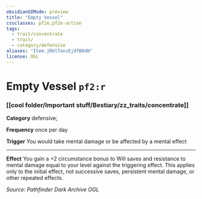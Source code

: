 ```yaml
---
obsidianUIMode: preview
title: "Empty Vessel"
cssclasses: pf2e,pf2e-action
tags:
  - trait/concentrate
  - trait/
  - category/defensive
aliases: "Item.jRblTanzEjdfB04N"
license: OGL
---
```

# Empty Vessel `pf2:r`

### [[cool folder/Important stuff/Bestiary/zz_traits/concentrate]]

**Category** defensive; 




**Frequency** once per day

**Trigger** You would take mental damage or be affected by a mental effect

* * *

**Effect** You gain a +2 circumstance bonus to Will saves and resistance to mental damage equal to your level against the triggering effect. This applies only to the initial effect, not successive saves, persistent mental damage, or other repeated effects.

*Source: Pathfinder Dark Archive*
*OGL*